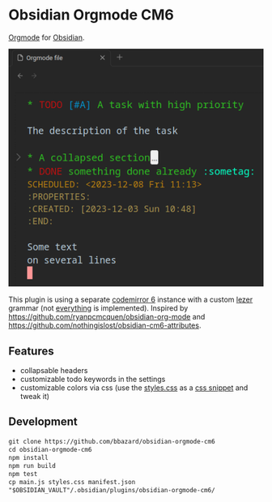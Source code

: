 # Obsidian Orgmode CM6

[Orgmode](https://orgmode.org) for [Obsidian](https://obsidian.md).

![Screenshot](screenshot.png)

This plugin is using a separate [codemirror 6](https://codemirror.net) instance with a custom [lezer](https://lezer.codemirror.net) grammar (not [everything](https://orgmode.org/worg/org-syntax.html) is implemented).
Inspired by https://github.com/ryanpcmcquen/obsidian-org-mode and https://github.com/nothingislost/obsidian-cm6-attributes.

## Features

- collapsable headers
- customizable todo keywords in the settings
- customizable colors via css (use the [styles.css](./styles.css) as a [css snippet](https://help.obsidian.md/Extending+Obsidian/CSS+snippets) and tweak it)

## Development

```
git clone https://github.com/bbazard/obsidian-orgmode-cm6
cd obsidian-orgmode-cm6
npm install
npm run build
npm test
cp main.js styles.css manifest.json "$OBSIDIAN_VAULT"/.obsidian/plugins/obsidian-orgmode-cm6/
```
